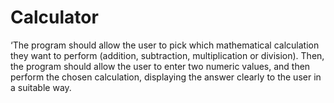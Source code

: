 # Calculator

‘The program should allow the user to pick which mathematical calculation they want to perform (addition, subtraction, multiplication or division). Then, the program should allow the user to enter two numeric values, and then perform the chosen calculation, displaying the answer clearly to the user in a suitable way.
